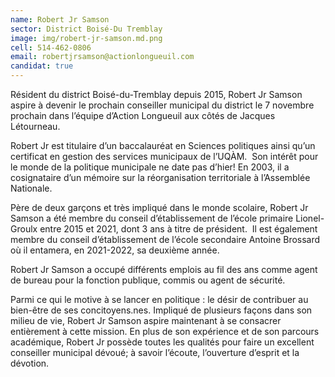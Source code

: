 ```yaml
---
name: Robert Jr Samson
sector: District Boisé-Du Tremblay
image: img/robert-jr-samson.md.png
cell: 514-462-0806
email: robertjrsamson@actionlongueuil.com
candidat: true
---
```

Résident du district Boisé-du-Tremblay depuis 2015, Robert Jr Samson aspire à devenir le prochain conseiller municipal du district le 7 novembre prochain dans l’équipe d’Action Longueuil aux côtés de Jacques Létourneau.

Robert Jr est titulaire d’un baccalauréat en Sciences politiques ainsi qu’un certificat en gestion des services municipaux de l’UQÀM.  Son intérêt pour le monde de la politique municipale ne date pas d’hier! En 2003, il a cosignataire d’un mémoire sur la réorganisation territoriale à l’Assemblée Nationale.

Père de deux garçons et très impliqué dans le monde scolaire, Robert Jr Samson a été membre du conseil d’établissement de l’école primaire Lionel-Groulx entre 2015 et 2021, dont 3 ans à titre de président.  Il est également membre du conseil d’établissement de l’école secondaire Antoine Brossard où il entamera, en 2021-2022, sa deuxième année.

Robert Jr Samson a occupé différents emplois au fil des ans comme agent de bureau pour la fonction publique, commis ou agent de sécurité.

Parmi ce qui le motive à se lancer en politique : le désir de contribuer au bien-être de ses concitoyens.nes. Impliqué de plusieurs façons dans son milieu de vie, Robert Jr Samson aspire maintenant à se consacrer entièrement à cette mission. En plus de son expérience et de son parcours académique, Robert Jr possède toutes les qualités pour faire un excellent conseiller municipal dévoué; à savoir l’écoute, l’ouverture d’esprit et la dévotion.